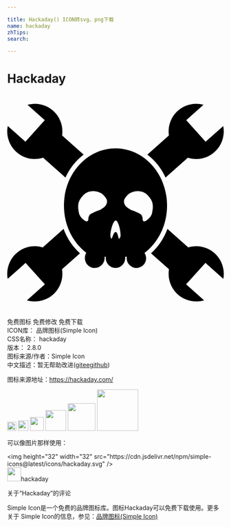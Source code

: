 ```yaml
---

title: Hackaday() ICON转svg、png下载
name: hackaday
zhTips: 
search: 

---
```


# Hackaday  <small style="font-size: 60%;font-weight: 100"></small>

<div id="svg" class="svg-wrap">
<svg xmlns="http://www.w3.org/2000/svg" role="img" viewBox="0 0 24 24"><title>Hackaday icon</title><path d="M0 4.124c0-.204.021-.401.06-.595l1.956 1.734 2.144-2.38L2.246 1.18c.259-.072.53-.114.812-.114a3.062 3.062 0 0 1 3.058 3.037v.021c0 .152-.012.304-.033.45l2.385 2.112a6.716 6.716 0 0 0-2.013 2.54L3.982 7.037a3.038 3.038 0 0 1-.924.145A3.06 3.06 0 0 1 0 4.124zm20.942 12.694c-.306 0-.601.045-.88.129l-2.308-2.044a6.862 6.862 0 0 1-1.819 2.706l1.993 1.765a3.05 3.05 0 0 0-.044.502 3.06 3.06 0 0 0 3.935 2.929l-1.992-1.77 2.14-2.365 1.981 1.76c.034-.181.052-.364.052-.554v-.026a3.057 3.057 0 0 0-3.058-3.032zm-3.397-7.592l2.473-2.189c.292.093.601.145.924.145A3.06 3.06 0 0 0 23.94 3.53l-1.956 1.734-2.144-2.38 1.914-1.703a3.049 3.049 0 0 0-.812-.114 3.062 3.062 0 0 0-3.058 3.037v.021c0 .152.012.304.033.45l-2.385 2.112a6.716 6.716 0 0 1 2.013 2.54zm-11.3 5.677l-2.307 2.044A3.057 3.057 0 0 0 0 19.85v.026c0 .19.018.373.052.554l1.982-1.76 2.14 2.365-1.993 1.77a3.06 3.06 0 0 0 3.935-2.929 3.05 3.05 0 0 0-.044-.502l1.993-1.765a6.862 6.862 0 0 1-1.82-2.706zm8.971 2.657a1.076 1.076 0 1 1-1.961.424h-.192a1.076 1.076 0 1 1-2.127 0h-.15A1.105 1.105 0 0 1 9.7 19.23c-.604 0-1.094-.5-1.094-1.115 0-.21.057-.405.156-.572-1.493-1.142-2.474-3.051-2.474-5.213 0-3.497 2.559-6.332 5.713-6.332s5.713 2.835 5.713 6.332c0 2.173-.991 4.091-2.497 5.231zm-4.194-5.914a1.995 1.995 0 0 0-.559-.66 1.804 1.804 0 0 0-.918-.264 1.45 1.45 0 0 0-.319.036c-.405.05-.747.327-.983.647-.207.257-.368.569-.372.905-.032.278.024.556.075.828.066.322.293.584.55.774.119.095.29.226.44.116.1-.134.016-.33.107-.478a.5.5 0 0 1 .258-.326c.263-.132.527-.262.808-.355.228-.067.416-.219.61-.349.255-.197.424-.558.303-.874zm.996 2.325c-.279-.007-.63 1.237-.574 1.78.175.72.237-.505.574-.506.323.014.275 1.255.53.504.078-.5-.224-1.77-.53-1.778zm4.036-.833c.051-.272.107-.55.075-.828-.004-.336-.165-.648-.372-.905-.236-.32-.578-.596-.983-.647a1.45 1.45 0 0 0-.319-.036c-.32-.001-.644.1-.918.264-.235.171-.42.406-.559.66-.121.316.048.677.303.874.194.13.382.282.61.35.28.092.545.222.808.354a.5.5 0 0 1 .258.326c.091.147.007.344.106.478.151.11.322-.021.44-.116.258-.19.485-.452.551-.774z"/></svg>
</div>
<detail full-name='hackaday'></detail>

<div class="detail-page">
<p>
<span><span class="badge-success badge">免费图标</span> <span class="badge-success badge">免费修改</span>  <span class="badge-success badge">免费下载</span> </span>
<br/>
<span>
ICON库：
<span class="badge-secondary badge">品牌图标(Simple Icon)</span> 
</span>
<br/>
<span>
CSS名称：
<span class="badge-secondary badge">hackaday</span> 
</span>

<br/>
<span>
版本：
<span class="badge-secondary badge">2.8.0</span> 
</span>
<br/>
<span>图标来源/作者：<span class="badge-light badge">Simple Icon</span></span> 
<br/>
<span class="zh-detail">中文描述：暂无<span class="help-link"><span>帮助改进</span>(<a href="https://gitee.com/liuwave/icon-helper/edit/master/json/brands/hackaday.json" target="_blank" rel="noopener noreferrer">gitee</a><a href="https://github.com/liuwave/icon-helper/edit/master/json/brands/hackaday.json" target="_blank" rel="noopener noreferrer">github</a></span>)</span><br/>
</p>
</div><div class="description description alert alert-light"><p>图标来源地址：<a href="https://hackaday.com/" target="_blank" rel="noopener noreferrer">https://hackaday.com/</a></p></div>
<div class="alert alert-dark">
<img height="21" width="21" src="https://cdn.jsdelivr.net/npm/simple-icons@latest/icons/hackaday.svg" />
<img height="24" width="24" src="https://cdn.jsdelivr.net/npm/simple-icons@latest/icons/hackaday.svg" />
<img height="32" width="32" src="https://cdn.jsdelivr.net/npm/simple-icons@latest/icons/hackaday.svg" />
<img height="48" width="48" src="https://cdn.jsdelivr.net/npm/simple-icons@latest/icons/hackaday.svg" />
<img height="64" width="64" src="https://cdn.jsdelivr.net/npm/simple-icons@latest/icons/hackaday.svg" />
<img height="96" width="96" src="https://cdn.jsdelivr.net/npm/simple-icons@latest/icons/hackaday.svg" />

</div>
<div>
  <p>可以像图片那样使用：    
  </p>
  <div class="alert alert-primary" style="font-size: 14px">
    &lt;img height="32" width="32" src="https://cdn.jsdelivr.net/npm/simple-icons@latest/icons/hackaday.svg" /&gt;
    <copy-btn content='<img height="32" width="32" src="https://cdn.jsdelivr.net/npm/simple-icons@latest/icons/hackaday.svg" />'></copy-btn>
  </div>
  <div class="alert alert-secondary">
    <img height="32" width="32" src="https://cdn.jsdelivr.net/npm/simple-icons@latest/icons/hackaday.svg" />hackaday
    <copy-btn content="hackaday" btn-title="复制图标名称"></copy-btn>
  </div>
</div>

<Vssue title="关于“Hackaday”的评论" >关于“Hackaday”的评论</Vssue>


<div><p>Simple Icon是一个免费的品牌图标库。图标Hackaday可以免费下载使用。更多关于  Simple Icon的信息，参见：<a target="_blank" href="https://iconhelper.cn/brands.html">品牌图标(Simple Icon)</a>
</p></div>
